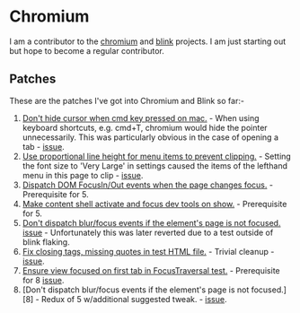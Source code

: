 # Chromium #

I am a contributor to the [chromium][0] and [blink][1] projects. I am just starting out but
hope to become a regular contributor.

## Patches ##

These are the patches I've got into Chromium and Blink so far:-

1. [Don't hide cursor when cmd key pressed on mac.][chr1] - When using keyboard shortcuts,
e.g. cmd+T, chromium would hide the pointer unnecessarily. This was particularly obvious in the
case of opening a tab - [issue][chr1issue].
2. [Use proportional line height for menu items to prevent clipping.][chr2] - Setting the font
size to 'Very Large' in settings caused the items of the lefthand menu in this page to clip - [issue][chr2issue].
3. [Dispatch DOM FocusIn/Out events when the page changes focus.][chr3] - Prerequisite for 5.
4. [Make content shell activate and focus dev tools on show.][chr4] - Prerequisite for 5.
5. [Don't dispatch blur/focus events if the element's page is not focused.][chr5]
[issue][chr5issue] - Unfortunately this was later reverted due to a test outside of blink
flaking.
6. [Fix closing tags, missing quotes in test HTML file.][chr6] - Trivial cleanup - [issue][chr6issue].
7. [Ensure view focused on first tab in FocusTraversal test.][chr7] - Prerequisite for 8 [issue][chr7issue].
8. [Don't dispatch blur/focus events if the element's page is not focused.][8] - Redux of 5 w/additional suggested tweak. - [issue][chr8issue].

[0]:http://www.chromium.org/
[1]:http://www.chromium.org/blink

[chr1]:https://src.chromium.org/viewvc/chrome?revision=229029&view=revision
[chr1issue]:https://code.google.com/p/chromium/issues/detail?id=306521
[chr2]:https://src.chromium.org/viewvc/chrome?revision=236421&view=revision
[chr2issue]:https://code.google.com/p/chromium/issues/detail?id=305913
[chr3]:https://src.chromium.org/viewvc/blink?revision=159293&view=revision
[chr4]:https://src.chromium.org/viewvc/chrome?revision=229709&view=revision
[chr5]:https://src.chromium.org/viewvc/blink?revision=160036&view=revision
[chr5issue]:https://code.google.com/p/chromium/issues/detail?id=276757
[chr6]:https://src.chromium.org/viewvc/chrome?revision=239988&view=revision
[chr6issue]:https://codereview.chromium.org/108813003/
[chr7]:https://src.chromium.org/viewvc/chrome?revision=240279&view=revision
[chr7issue]:https://codereview.chromium.org/87643002
[chr8]:https://src.chromium.org/viewvc/blink?revision=164069&view=revision
[chr8issue]:https://codereview.chromium.org/87843002/
